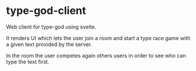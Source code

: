 # type-god-client

Web client for type-god using svelte.

It renders UI which lets the user join a room and start a type race game with a given text provided
by the server.

In the room the user competes again others users in order to see who can type the text first.
